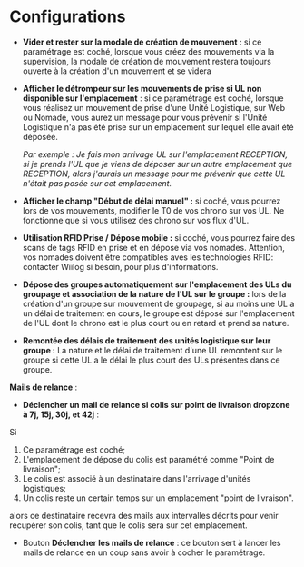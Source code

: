 # Configurations

* **Vider et rester sur la modale de création de mouvement** : si ce paramétrage est coché, lorsque vous créez des mouvements via la supervision, la modale de création de mouvement restera toujours ouverte à la création d'un mouvement et se videra
*   **Afficher le détrompeur sur les mouvements de prise si UL non disponible sur l'emplacement** : si ce paramétrage est coché, lorsque vous réalisez un mouvement de prise d'une Unité Logistique, sur Web ou Nomade, vous aurez un message pour vous prévenir si l'Unité Logistique n'a pas été prise sur un emplacement sur lequel elle avait été déposée.&#x20;

    _Par exemple : Je fais mon arrivage UL sur l'emplacement RECEPTION, si je prends l'UL que je viens de déposer sur un autre emplacement que RECEPTION, alors j'aurais un message pour me prévenir que cette UL n'était pas posée sur cet emplacement._&#x20;
* **Afficher le champ "Début de délai manuel" :** si coché, vous pourrez lors de vos mouvements, modifier le T0 de vos chrono sur vos UL. Ne fonctionne que si vous utilisez des chrono sur vos flux d'UL.&#x20;
* **Utilisation RFID Prise / Dépose mobile :** si coché, vous pourrez faire des scans de tags RFID en prise et en dépose via vos nomades. Attention, vos nomades doivent être compatibles aves les technologies RFID: contacter Wiilog si besoin, pour plus d'informations.
* **Dépose des groupes automatiquement sur l'emplacement des ULs du groupage et association de la nature de l'UL sur le groupe :** lors de la création d'un groupe sur mouvement de groupage, si au moins une UL a un délai de traitement en cours, le groupe est déposé sur l'emplacement de l'UL dont le chrono est le plus court ou en retard et prend sa nature.
* **Remontée des délais de traitement des unités logistique sur leur groupe :** La nature et le délai de traitement d'une UL remontent sur le groupe si cette UL a le délai le plus court des ULs présentes dans ce groupe.



**Mails de relance** :&#x20;

* **Déclencher un mail de relance si colis sur point de livraison dropzone à 7j, 15j, 30j, et 42j** :

Si&#x20;

1. Ce paramétrage est coché;
2. L'emplacement de dépose du colis est paramétré comme "Point de livraison";
3. Le colis est associé à un destinataire dans l'arrivage d'unités logistiques;
4. Un colis reste un certain temps sur un emplacement "point de livraison".

alors ce destinataire recevra des mails aux intervalles décrits pour venir récupérer son colis, tant que le colis sera sur cet emplacement.

* Bouton **Déclencher les mails de relance** : ce bouton sert à lancer les mails de relance en un coup sans avoir à cocher le paramétrage.

<figure><img src="../../../.gitbook/assets/Capture d’écran 2025-08-14 à 14.54.51.png" alt=""><figcaption></figcaption></figure>
